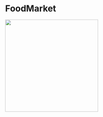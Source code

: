 # FoodMarket
<img src="https://user-images.githubusercontent.com/69374541/175094407-0f813ed8-387c-4cbb-b727-69b05577d84a.png" width="300" />

